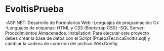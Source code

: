 # EvoltisPrueba
-ASP.NET: Desarrollo de Formularios Web -Lenguajes de programación: C♯ -Lenguajes de etiquetas: HTML y CSS (Bootstrap CSS) -SQL Server: Procedimientos Almacenados.
Installation:
Para ejecutar este proyecto debes crear la base de datos con el Script (PruebaTecnicaEvoltis.sql) y cambiar la cadena de conexión del archivo Web.Config
